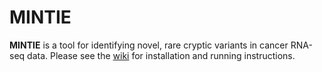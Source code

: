 # MINTIE #

**MINTIE** is a tool for identifying novel, rare cryptic variants in cancer RNA-seq data. Please see the [wiki](https://github.com/mcmero/MINTIE/wiki) for installation and running instructions.
